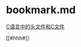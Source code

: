 # bookmark.md
[C语言中的头文件和C文件](https://blog.csdn.net/u012983538/article/details/37601287)

[[#hhh#]]

